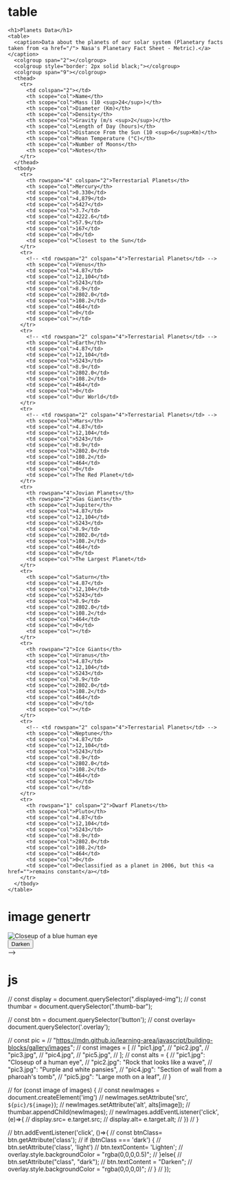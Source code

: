 # table 
    <h1>Planets Data</h1>
    <table>
      <caption>Data about the planets of our solar system (Planetary facts taken from <a href="/"> Nasa's Planetary Fact Sheet - Metric).</a></caption>
      <colgroup span="2"></colgroup>
      <colgroup style="border: 2px solid black;"></colgroup>
      <colgroup span="9"></colgroup>
      <thead>
        <tr>
          <td colspan="2"></td>
          <th scope="col">Name</th>
          <th scope="col">Mass (10 <sup>24</sup>)</th>
          <th scope="col">Diameter (Km)</th>
          <th scope="col">Density</th>
          <th scope="col">Gravity (m/s <sup>2</sup>)</th>
          <th scope="col">Length of Day (hours)</th>
          <th scope="col">Distance From the Sun (10 <sup>6</sup>Km)</th>
          <th scope="col">Mean Temperature (°C)</th>
          <th scope="col">Number of Moons</th>
          <th scope="col">Notes</th>
        </tr>
      </thead>
      <tbody>
        <tr>
          <th rowspan="4" colspan="2">Terrestarial Planets</th>
          <th scope="col">Mercury</th>
          <td scope="col">0.330</td>
          <td scope="col">4,879</td>
          <td scope="col">5427</td>
          <td scope="col">3.7</td>
          <td scope="col">4222.6</td>
          <td scope="col">57.9</td>
          <td scope="col">167</td>
          <td scope="col">0</td>
          <td scope="col">Closest to the Sun</td>
        </tr>
        <tr>
          <!-- <td rowspan="2" colspan="4">Terrestarial Planets</td> -->
          <th scope="col">Venus</th>
          <td scope="col">4.87</td>
          <td scope="col">12,104</td>
          <td scope="col">5243</td>
          <td scope="col">8.9</td>
          <td scope="col">2802.0</td>
          <td scope="col">108.2</td>
          <td scope="col">464</td>
          <td scope="col">0</td>
          <td scope="col"></td>
        </tr>
        <tr>
          <!-- <td rowspan="2" colspan="4">Terrestarial Planets</td> -->
          <th scope="col">Earth</th>
          <td scope="col">4.87</td>
          <td scope="col">12,104</td>
          <td scope="col">5243</td>
          <td scope="col">8.9</td>
          <td scope="col">2802.0</td>
          <td scope="col">108.2</td>
          <td scope="col">464</td>
          <td scope="col">0</td>
          <td scope="col">Our World</td>
        </tr>
        <tr>
          <!-- <td rowspan="2" colspan="4">Terrestarial Planets</td> -->
          <th scope="col">Mars</th>
          <td scope="col">4.87</td>
          <td scope="col">12,104</td>
          <td scope="col">5243</td>
          <td scope="col">8.9</td>
          <td scope="col">2802.0</td>
          <td scope="col">108.2</td>
          <td scope="col">464</td>
          <td scope="col">0</td>
          <td scope="col">The Red Planet</td>
        </tr>
        <tr>
          <th rowspan="4">Jovian Planets</th>
          <th rowspan="2">Gas Giants</th>
          <th scope="col">Jupiter</th>
          <td scope="col">4.87</td>
          <td scope="col">12,104</td>
          <td scope="col">5243</td>
          <td scope="col">8.9</td>
          <td scope="col">2802.0</td>
          <td scope="col">108.2</td>
          <td scope="col">464</td>
          <td scope="col">0</td>
          <td scope="col">The Largest Planet</td>
        </tr>
        <tr>
          <th scope="col">Saturn</th>
          <td scope="col">4.87</td>
          <td scope="col">12,104</td>
          <td scope="col">5243</td>
          <td scope="col">8.9</td>
          <td scope="col">2802.0</td>
          <td scope="col">108.2</td>
          <td scope="col">464</td>
          <td scope="col">0</td>
          <td scope="col"></td>
        </tr>
        <tr>
          <th rowspan="2">Ice Giants</th>
          <th scope="col">Uranus</th>
          <td scope="col">4.87</td>
          <td scope="col">12,104</td>
          <td scope="col">5243</td>
          <td scope="col">8.9</td>
          <td scope="col">2802.0</td>
          <td scope="col">108.2</td>
          <td scope="col">464</td>
          <td scope="col">0</td>
          <td scope="col"></td>
        </tr>
        <tr>
          <!-- <td rowspan="2" colspan="4">Terrestarial Planets</td> -->
          <th scope="col">Neptune</th>
          <td scope="col">4.87</td>
          <td scope="col">12,104</td>
          <td scope="col">5243</td>
          <td scope="col">8.9</td>
          <td scope="col">2802.0</td>
          <td scope="col">108.2</td>
          <td scope="col">464</td>
          <td scope="col">0</td>
          <td scope="col"></td>
        </tr>
        <tr>
          <th rowspan="1" colspan="2">Dwarf Planets</th>
          <th scope="col">Pluto</th>
          <td scope="col">4.87</td>
          <td scope="col">12,104</td>
          <td scope="col">5243</td>
          <td scope="col">8.9</td>
          <td scope="col">2802.0</td>
          <td scope="col">108.2</td>
          <td scope="col">464</td>
          <td scope="col">0</td>
          <td scope="col">Declassified as a planet in 2006, but this <a href="">remains constant</a></td>
        </tr>
      </tbody>
    </table>

# image genertr
<div class="full-img">
  <img
    class="displayed-img"
    src="https://mdn.github.io/learning-area/javascript/building-blocks/gallery/images/pic1.jpg"
    alt="Closeup of a blue human eye" />
  <div class="overlay"></div>
  <button id='text' class="dark">Darken</button>
</div>

<div class="thumb-bar">
</div> -->

# js 

// const display = document.querySelector(".displayed-img");
// const thumbar = document.querySelector(".thumb-bar");

// const btn = document.querySelector('button');
// const overlay= document.querySelector('.overlay');

//     const pic =
//       "https://mdn.github.io/learning-area/javascript/building-blocks/gallery/images";
//     const images = [
//       "pic1.jpg",
//       "pic2.jpg",
//       "pic3.jpg",
//       "pic4.jpg",
//       "pic5.jpg",
//     ];
//     const alts = {
//       "pic1.jpg": "Closeup of a human eye",
//       "pic2.jpg": "Rock that looks like a wave",
//       "pic3.jpg": "Purple and white pansies",
//       "pic4.jpg": "Section of wall from a pharoah's tomb",
//       "pic5.jpg": "Large moth on a leaf",
//     }

//     for (const image of images) {
//         const newImages = document.createElement('img')
//         newImages.setAttribute('src', `${pic}/${image}`);
//         newImages.setAttribute('alt', alts[image]);
//         thumbar.appendChild(newImages);
//         newImages.addEventListener('click', (e)=>{
//             display.src= e.target.src;
//             display.alt= e.target.alt;
//         })
//     }

// btn.addEventListener('click', ()=>{
//     const btnClass= btn.getAttribute('class');
//     if (btnClass === 'dark') {
//         btn.setAttribute('class', 'light')
//         btn.textContent= 'Lighten';
//         overlay.style.backgroundColor = "rgba(0,0,0,0.5)";
//     }else{
//         btn.setAttribute("class", "dark");
//         btn.textContent = "Darken";
//         overlay.style.backgroundColor = "rgba(0,0,0,0)";
//     }
// });